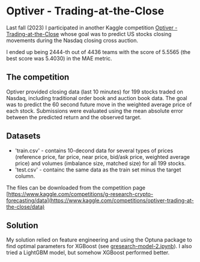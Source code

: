# Optiver - Trading-at-the-Close
Last fall (2023) I participated in another Kaggle competition [Optiver - Trading-at-the-Close](https://www.kaggle.com/competitions/optiver-trading-at-the-close) whose goal was to predict US stocks closing movements during the Nasdaq closing cross auction.

I ended up being 2444-th out of 4436 teams with the score of 5.5565 (the best score was 5.4030) in the MAE metric.

## The competition
Optiver provided closing data (last 10 minutes) for 199 stocks traded on Nasdaq, including traditional order book and auction book data. The goal was to predict the 60 second future move in the weighted average price of each stock. Submissions were evaluated using the mean absolute error between the predicted return and the observed target.

## Datasets
 - 'train.csv' - contains 10-decond data for several types of prices (reference price, far price, near price, bid/ask price, weighted average price) and volumes (imbalance size, matched size) for all 199 stocks.
 -  'test.csv' - containс the same data as the train set minus the target column.

The files can be downloaded from the competition page [https://www.kaggle.com/competitions/g-research-crypto-forecasting/data](https://www.kaggle.com/competitions/optiver-trading-at-the-close/data)

## Solution
My solution relied on feature engineering and using the Optuna package to find optimal parameters for XGBoost (see [gresearch-model-2.ipynb](gresearch-model-2.ipynb)). I also tried
a LightGBM model, but somehow XGBoost performed better.

